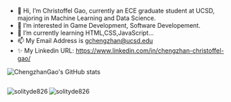 - 👋 Hi, I’m Christoffel Gao, currently an ECE graduate student at UCSD, majoring in Machine Learning and Data Science.
- 👀 I’m interested in Game Development, Software Developement.
- 🌱 I’m currently learning HTML,CSS,JavaScript...
- 📫 My Email Address is gchengzhan@ucsd.edu
- ✨ My Linkedin URL: https://www.linkedin.com/in/chengzhan-christoffel-gao/

![ChengzhanGao's GitHub stats](https://github-readme-stats.vercel.app/api?username=solityde826&count_private=true&theme=cobalt)
<p align="left"> <a href="https://github.com/ryo-ma/github-profile-trophy"><img src="https://github-profile-trophy.vercel.app/?username=solityde826&theme=alduin" alt = "" /></a> </p>
<p><img align="left" src="https://github-readme-stats.vercel.app/api/top-langs?username=solityde826&show_icons=true&locale=en&layout=compact" alt="solityde826" /><img align="left" src="https://github-readme-streak-stats.herokuapp.com/?user=solityde826&" alt="solityde826" /></p>

<!---
solityde826/solityde826 is a ✨ special ✨ repository because its `README.md` (this file) appears on your GitHub profile.
You can click the Preview link to take a look at your changes.
--->
